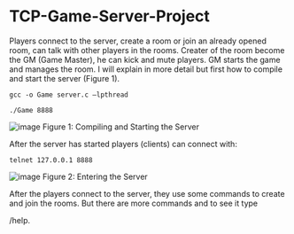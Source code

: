 # TCP-Game-Server-Project

Players connect to the server, create a room or join an already opened room, can talk with other players in the rooms. Creater of the room become the GM (Game Master), he can kick and mute players. GM starts the game and manages the room. I will explain in more detail but first how to compile and start the server (Figure 1).

	gcc -o Game server.c –lpthread
 
	./Game 8888

![image](https://user-images.githubusercontent.com/81033171/159159949-b6b732cf-bcbd-4a0d-b62f-6f72770e5827.png)
Figure 1: Compiling and Starting the Server

After the server has started players (clients) can connect with:

	telnet 127.0.0.1 8888
 
 ![image](https://user-images.githubusercontent.com/81033171/159160680-b0220af1-38de-40bc-87e5-dc384729b388.png)
Figure 2: Entering the Server


After the players connect to the server, they use some commands to create and join the rooms. But there are more commands and to see it type 

/help.
 
 
 
